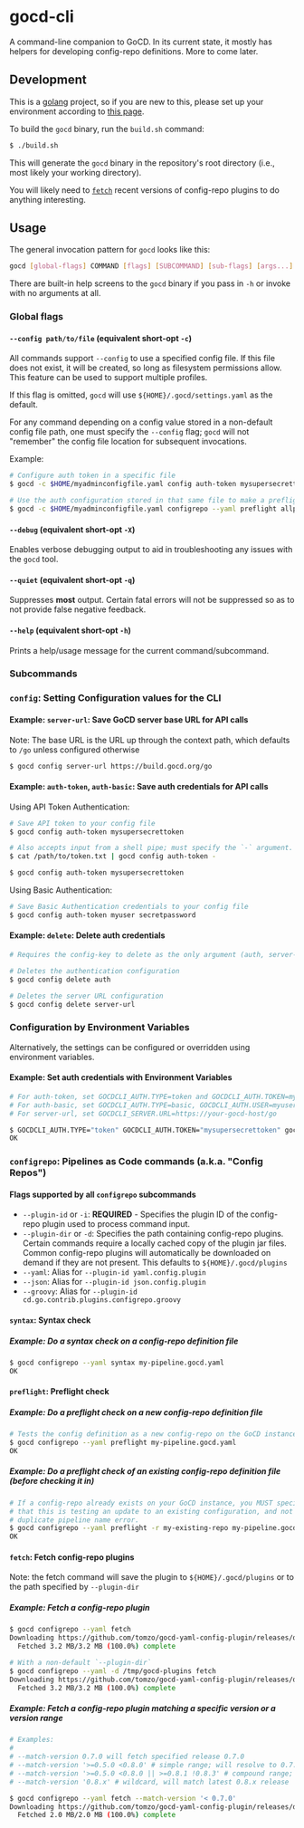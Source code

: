 # gocd-cli

A command-line companion to GoCD. In its current state, it mostly has helpers for developing config-repo definitions. More to come later.

## Development

This is a [golang](https://golang.org/) project, so if you are new to this, please set up your environment according to [this page](https://golang.org/doc/code.html#Workspaces).

To build the `gocd` binary, run the `build.sh` command:

```bash
$ ./build.sh
```

This will generate the `gocd` binary in the repository's root directory (i.e., most likely your working directory).

You will likely need to [`fetch`](#fetch-fetch-config-repo-plugins) recent versions of config-repo plugins to do anything interesting.

## Usage

The general invocation pattern for `gocd` looks like this:

```bash
gocd [global-flags] COMMAND [flags] [SUBCOMMAND] [sub-flags] [args...]
```

There are built-in help screens to the `gocd` binary if you pass in `-h` or invoke with no arguments at all.

### Global flags

#### `--config path/to/file` (equivalent short-opt `-c`)

All commands support `--config` to use a specified config file. If this file does not exist, it will be created, so long as filesystem permissions allow. This feature can be used to support multiple profiles.

If this flag is omitted, `gocd` will use `${HOME}/.gocd/settings.yaml` as the default.

For any command depending on a config value stored in a non-default config file path, one must specify the `--config` flag; `gocd` will not "remember" the config file location for subsequent invocations.

Example:

```bash
# Configure auth token in a specific file
$ gocd -c $HOME/myadminconfigfile.yaml config auth-token mysupersecrettoken

# Use the auth configuration stored in that same file to make a preflight API call to GoCD
$ gocd -c $HOME/myadminconfigfile.yaml configrepo --yaml preflight allpipelines.gocd.yaml
```

#### `--debug` (equivalent short-opt `-X`)

Enables verbose debugging output to aid in troubleshooting any issues with the `gocd` tool.

#### `--quiet` (equivalent short-opt `-q`)

Suppresses **most** output. Certain fatal errors will not be suppressed so as to not provide false negative feedback.

#### `--help` (equivalent short-opt `-h`)

Prints a help/usage message for the current command/subcommand.

### Subcommands

### `config`: Setting Configuration values for the CLI
#### Example: `server-url`: Save GoCD server base URL for API calls

Note: The base URL is the URL up through the context path, which defaults to `/go` unless configured otherwise

```bash
$ gocd config server-url https://build.gocd.org/go
```

#### Example: `auth-token`, `auth-basic`: Save auth credentials for API calls

Using API Token Authentication:

```bash
# Save API token to your config file
$ gocd config auth-token mysupersecrettoken

# Also accepts input from a shell pipe; must specify the `-` argument.
$ cat /path/to/token.txt | gocd config auth-token -

$ gocd config auth-token mysupersecrettoken
```

Using Basic Authentication:

```bash
# Save Basic Authentication credentials to your config file
$ gocd config auth-token myuser secretpassword
```

#### Example: `delete`: Delete auth credentials

```bash
# Requires the config-key to delete as the only argument (auth, server-url)

# Deletes the authentication configuration
$ gocd config delete auth

# Deletes the server URL configuration
$ gocd config delete server-url
```

### Configuration by Environment Variables

Alternatively, the settings can be configured or overridden using environment variables.

#### Example: Set auth credentials with Environment Variables

```bash
# For auth-token, set GOCDCLI_AUTH.TYPE=token and GOCDCLI_AUTH.TOKEN=mysupersecrettoken
# For auth-basic, set GOCDCLI_AUTH.TYPE=basic, GOCDCLI_AUTH.USER=myuser, amd GOCDCLI_AUTH.PASSWORD=mysupersecretpasswd
# For server-url, set GOCDCLI_SERVER.URL=https://your-gocd-host/go

$ GOCDCLI_AUTH.TYPE="token" GOCDCLI_AUTH.TOKEN="mysupersecrettoken" gocd configrepo --yaml preflight my-pipeline.gocd.yaml
OK
```

### `configrepo`: Pipelines as Code commands (a.k.a. "Config Repos")

#### Flags supported by all `configrepo` subcommands

* `--plugin-id` or `-i`: **REQUIRED** - Specifies the plugin ID of the config-repo plugin used to process command input.
* `--plugin-dir` or `-d`: Specifies the path containing config-repo plugins. Certain commands require a locally cached copy of the plugin jar files. Common config-repo plugins will automatically be downloaded on demand if they are not present. This defaults to `${HOME}/.gocd/plugins`
* `--yaml`: Alias for `--plugin-id yaml.config.plugin`
* `--json`: Alias for `--plugin-id json.config.plugin`
* `--groovy`: Alias for `--plugin-id cd.go.contrib.plugins.configrepo.groovy`

#### `syntax`: Syntax check
##### Example: Do a syntax check on a config-repo definition file

```bash
$ gocd configrepo --yaml syntax my-pipeline.gocd.yaml
OK
```

#### `preflight`: Preflight check
##### Example: Do a preflight check on a new config-repo definition file

```bash
# Tests the config definition as a new config-repo on the GoCD instance before committing and pushing upstream
$ gocd configrepo --yaml preflight my-pipeline.gocd.yaml
OK
```

##### Example: Do a preflight check of an existing config-repo definition file (before checking it in)

```bash
# If a config-repo already exists on your GoCD instance, you MUST specify `--repo-id YOUR_REPO_ID` (short-opt `-r`) to indicate to GoCD
# that this is testing an update to an existing configuration, and not testing a new configuration; otherwise, GoCD may report a
# duplicate pipeline name error.
$ gocd configrepo --yaml preflight -r my-existing-repo my-pipeline.gocd.yaml
OK
```

#### `fetch`: Fetch config-repo plugins

Note: the fetch command will save the plugin to `${HOME}/.gocd/plugins` or to the path specified by `--plugin-dir`

##### Example: Fetch a config-repo plugin

```bash
$ gocd configrepo --yaml fetch
Downloading https://github.com/tomzo/gocd-yaml-config-plugin/releases/download/0.9.0/yaml-config-plugin-0.9.0.jar
  Fetched 3.2 MB/3.2 MB (100.0%) complete

# With a non-default `--plugin-dir`
$ gocd configrepo --yaml -d /tmp/gocd-plugins fetch
Downloading https://github.com/tomzo/gocd-yaml-config-plugin/releases/download/0.9.0/yaml-config-plugin-0.9.0.jar
  Fetched 3.2 MB/3.2 MB (100.0%) complete

```

##### Example: Fetch a config-repo plugin matching a specific version or a version range

```bash
# Examples:
#
# --match-version 0.7.0 will fetch specified release 0.7.0
# --match-version '>=0.5.0 <0.8.0' # simple range; will resolve to 0.7.0
# --match-version '>=0.5.0 <0.8.0 || >=0.8.1 !0.8.3' # compound range; will resolve to 0.8.2
# --match-version '0.8.x' # wildcard, will match latest 0.8.x release

$ gocd configrepo --yaml fetch --match-version '< 0.7.0'
Downloading https://github.com/tomzo/gocd-yaml-config-plugin/releases/download/0.6.2/yaml-config-plugin-0.6.2.jar
  Fetched 2.0 MB/2.0 MB (100.0%) complete
```
